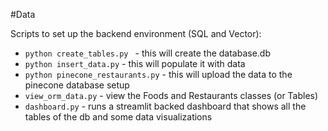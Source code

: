 #Data

Scripts to set up the backend environment (SQL and Vector):

- ```python create_tables.py ``` - this will create the database.db
- ```python insert_data.py``` - this will populate it with data
- ```python pinecone_restaurants.py``` - this will upload the data to the pinecone database setup
- ```view_orm_data.py``` - view the Foods and Restaurants classes (or Tables)
- ```dashboard.py``` - runs a streamlit backed dashboard that shows all the tables of the db and some data visualizations
